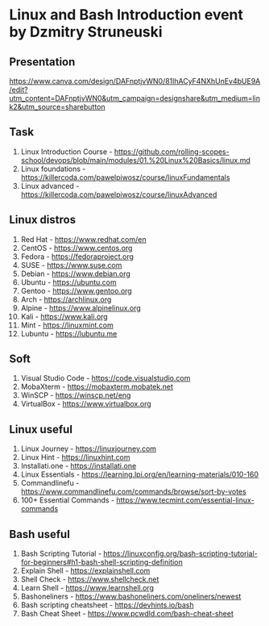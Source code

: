 # Linux and Bash Introduction event by Dzmitry Struneuski

## Presentation

<https://www.canva.com/design/DAFnptjvWN0/81lhACyF4NXhUnEv4bUE9A/edit?utm_content=DAFnptjvWN0&utm_campaign=designshare&utm_medium=link2&utm_source=sharebutton>

## Task

1. Linux Introduction Course - <https://github.com/rolling-scopes-school/devops/blob/main/modules/01.%20Linux%20Basics/linux.md>
2. Linux foundations - <https://killercoda.com/pawelpiwosz/course/linuxFundamentals>
3. Linux advanced - <https://killercoda.com/pawelpiwosz/course/linuxAdvanced>

## Linux distros

1. Red Hat - <https://www.redhat.com/en>
2. CentOS - <https://www.centos.org>
3. Fedora - <https://fedoraproject.org>
4. SUSE - <https://www.suse.com>
5. Debian - <https://www.debian.org>
6. Ubuntu - <https://ubuntu.com>
7. Gentoo - <https://www.gentoo.org>
8. Arch - <https://archlinux.org>
9. Alpine - <https://www.alpinelinux.org>
10. Kali - <https://www.kali.org>
11. Mint - <https://linuxmint.com>
12. Lubuntu - <https://lubuntu.me>

## Soft

1. Visual Studio Code - <https://code.visualstudio.com>
2. MobaXterm - <https://mobaxterm.mobatek.net>
3. WinSCP - <https://winscp.net/eng>
4. VirtualBox - <https://www.virtualbox.org>

## Linux useful

1. Linux Journey - <https://linuxjourney.com>
2. Linux Hint - <https://linuxhint.com>
3. Installati.one - <https://installati.one>
4. Linux Essentials - <https://learning.lpi.org/en/learning-materials/010-160>
5. Commandlinefu - <https://www.commandlinefu.com/commands/browse/sort-by-votes>
6. 100+ Essential Commands - <https://www.tecmint.com/essential-linux-commands>

## Bash useful

1. Bash Scripting Tutorial - <https://linuxconfig.org/bash-scripting-tutorial-for-beginners#h1-bash-shell-scripting-definition>
2. Explain Shell - <https://explainshell.com>
3. Shell Check - <https://www.shellcheck.net>
4. Learn Shell - <https://www.learnshell.org>
5. Bashoneliners - <https://www.bashoneliners.com/oneliners/newest>
6. Bash scripting cheatsheet - <https://devhints.io/bash>
7. Bash Cheat Sheet - <https://www.pcwdld.com/bash-cheat-sheet>
